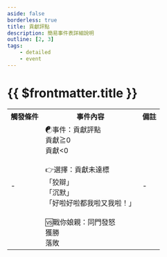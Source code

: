 ```yaml
---
aside: false
borderless: true
title: 貢獻評點
description: 簡易事件表詳細說明
outline: [2, 3]
tags:
    - detailed
    - event
---
```


# {{ $frontmatter.title }}

<Table class="timeline-table">
    <tr class="timeline-header">
        <th>觸發條件</th>
        <th>事件內容</th>
        <th>備註</th>
    </tr>
	<tr>
		<td>-</td>
		<td>
			<span title="貢獻-50">☯事件：貢獻評點</span> <br>
			<span title="向心+10、心相+15">貢獻≧0 </span> <br>
			<span title="向心-5、唐中翎-1、心相-20、👉選擇：貢獻未達標">貢獻<0 </span> <br>
			<br>
			👉選擇：貢獻未達標<br>
			<span title="道德-1、處世-2、嘴力+1">「狡辯」 </span> <br>
			<span title="性情-1、唐中翎-2">「沉默」 </span> <br>
			<span title="道德<40可觸發，🆚戰你娘親：同門發怒">「好啦好啦都我啦又我啦！」 </span> <br>	
			<br>
			🆚戰你娘親：同門發怒 <br>
			<span title="生死簿10「小師妹的制裁」">獲勝 </span> <br>
			<span title="生死簿10「小師妹的制裁」">落敗 </span> <br>
		</td>
		<td>-</td>
	</tr>
</table>
